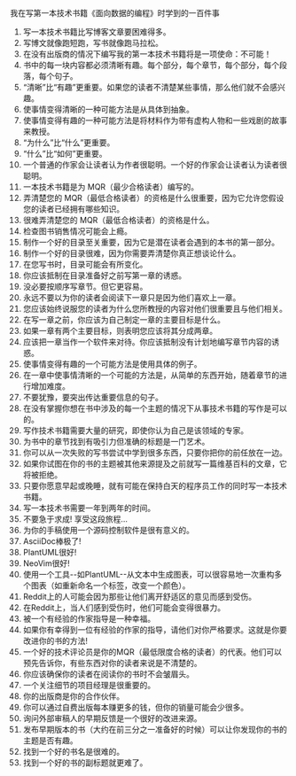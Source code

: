 我在写第一本技术书籍《面向数据的编程》时学到的一百件事

1. 写一本技术书籍比写博客文章要困难得多。
2. 写博文就像跑短跑，写书就像跑马拉松。
3. 在没有出版商的情况下编写我的第一本技术书籍将是一项使命：不可能！
4. 书中的每一块内容都必须清晰有趣。每个部分，每个章节，每个部分，每个段落，每个句子。
5. “清晰”比“有趣”更重要。如果您的读者不清楚某些事情，那么他们就不会感兴趣。
6. 使事情变得清晰的一种可能方法是从具体到抽象。
7. 使事情变得有趣的一种可能方法是将材料作为带有虚构人物和一些戏剧的故事来教授。
8. “为什么”比“什么”更重要。
9. “什么”比“如何”更重要。
10. 一个普通的作家会让读者认为作者很聪明。一个好的作家会让读者认为读者很聪明。
11. 一本技术书籍是为 MQR（最少合格读者）编写的。
12. 弄清楚您的 MQR（最低合格读者）的资格是什么很重要，因为它允许您假设您的读者已经拥有哪些知识。
13. 很难弄清楚您的 MQR（最低合格读者）的资格是什么。
14. 检查图书销售情况可能会上瘾。
15. 制作一个好的目录至关重要，因为它是潜在读者会遇到的本书的第一部分。
16. 制作一个好的目录很难，因为你需要弄清楚你真正想谈论什么。
17. 在您写书时，目录可能会有所变化。
18. 你应该抵制在目录准备好之前写第一章的诱惑。
19. 没必要按顺序写章节。但它更容易。
20. 永远不要以为你的读者会阅读下一章只是因为他们喜欢上一章。
21. 您应该始终说服您的读者为什么您所教授的内容对他们很重要且与他们相关。
22. 在写一章之前，你应该为自己制定一章的主要目标是什么。
23. 如果一章有两个主要目标，则表明您应该将其分成两章。
24. 应该把一章当作一个软件来对待。你应该抵制没有计划地编写章节内容的诱惑。
25. 使事情变得有趣的一个可能方法是使用具体的例子。
26. 在一章中使事情清晰的一个可能的方法是，从简单的东西开始，随着章节的进行增加难度。
27. 不要犹豫，要突出传达重要信息的句子。
28. 在没有掌握你想在书中涉及的每一个主题的情况下从事技术书籍的写作是可以的。
29. 写作技术书籍需要大量的研究，即使你认为自己是该领域的专家。
30. 为书中的章节找到有吸引力但准确的标题是一门艺术。
31. 你可以从一次失败的写书尝试中学到很多东西，只要你把你的前任放在一边。
32. 如果你试图在你的书的主题被其他来源提及之前就写一篇维基百科的文章，它将被拒绝。
33. 只要你愿意早起或晚睡，就有可能在保持白天的程序员工作的同时写一本技术书籍。
34. 写一本技术书需要一年到两年的时间。
35. 不要急于求成! 享受这段旅程...
36. 为你的手稿使用一个源码控制软件是很有意义的。
37. AsciiDoc棒极了!
38. PlantUML很好!
39. NeoVim很好!
40. 使用一个工具--如PlantUML--从文本中生成图表，可以很容易地一次重构多个图表（如重新命名一个标签，改变一个颜色）。
41. Reddit上的人可能会因为那些让他们离开舒适区的意见而感到受伤。
42. 在Reddit上，当人们感到受伤时，他们可能会变得很暴力。
43. 被一个有经验的作家指导是一种幸福。
44. 如果你有幸得到一位有经验的作家的指导，请他们对你严格要求。这就是你要改进你的书的方法!
45. 一个好的技术评论员是你的MQR（最低限度合格的读者）的代表。他们可以预先告诉你，有些东西对你的读者来说是不清楚的。
46. 你应该确保你的读者在阅读你的书时不会皱眉头。
47. 一个关注细节的项目经理是很重要的。
48. 你的出版商是你的合作伙伴。
49. 你可以通过自费出版每本赚更多的钱，但你的销量可能会少很多。
50. 询问外部审稿人的早期反馈是一个很好的改进来源。
51. 发布早期版本的书（大约在前三分之一准备好的时候）可以让你发现你的书的主题是否有趣。
52. 找到一个好的书名是很难的。
53. 找到一个好的书的副标题就更难了。

